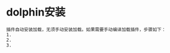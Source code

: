 # dolphin安装<a name="ZH-CN_TOPIC_0000001201117578"></a>

    插件自动安装加载，无须手动安装加载。如果需要手动编译加载插件，步骤如下：
    1.
    2.
    3.